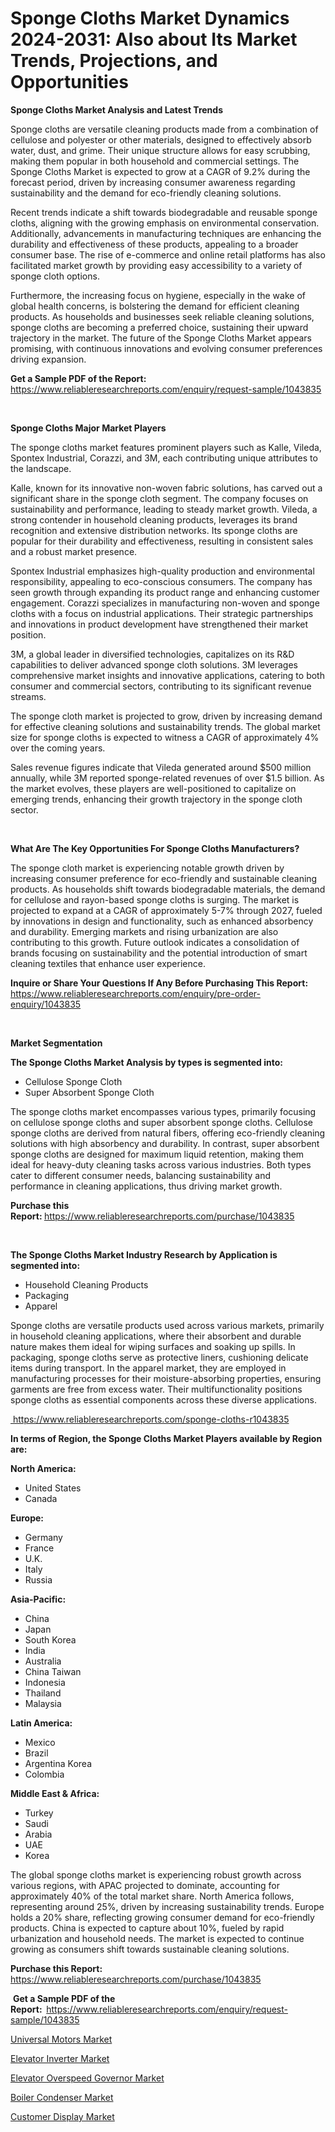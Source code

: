 <p><h1>Sponge Cloths Market Dynamics 2024-2031: Also about Its Market Trends, Projections, and Opportunities</h1></p><p><strong>Sponge Cloths Market Analysis and Latest Trends</strong></p>
<p><p>Sponge cloths are versatile cleaning products made from a combination of cellulose and polyester or other materials, designed to effectively absorb water, dust, and grime. Their unique structure allows for easy scrubbing, making them popular in both household and commercial settings. The Sponge Cloths Market is expected to grow at a CAGR of 9.2% during the forecast period, driven by increasing consumer awareness regarding sustainability and the demand for eco-friendly cleaning solutions.</p><p>Recent trends indicate a shift towards biodegradable and reusable sponge cloths, aligning with the growing emphasis on environmental conservation. Additionally, advancements in manufacturing techniques are enhancing the durability and effectiveness of these products, appealing to a broader consumer base. The rise of e-commerce and online retail platforms has also facilitated market growth by providing easy accessibility to a variety of sponge cloth options.</p><p>Furthermore, the increasing focus on hygiene, especially in the wake of global health concerns, is bolstering the demand for efficient cleaning products. As households and businesses seek reliable cleaning solutions, sponge cloths are becoming a preferred choice, sustaining their upward trajectory in the market. The future of the Sponge Cloths Market appears promising, with continuous innovations and evolving consumer preferences driving expansion.</p></p>
<p><strong>Get a Sample PDF of the Report:&nbsp;</strong> <a href="https://www.reliableresearchreports.com/enquiry/request-sample/1043835?utm_campaign=1738&utm_medium=2&utm_source=Github&utm_content=ia&utm_term=24102024&utm_id=sponge-cloths">https://www.reliableresearchreports.com/enquiry/request-sample/1043835</a></p>
<p>&nbsp;</p>
<p><strong>Sponge Cloths Major Market Players</strong></p>
<p><p>The sponge cloths market features prominent players such as Kalle, Vileda, Spontex Industrial, Corazzi, and 3M, each contributing unique attributes to the landscape. </p><p>Kalle, known for its innovative non-woven fabric solutions, has carved out a significant share in the sponge cloth segment. The company focuses on sustainability and performance, leading to steady market growth. Vileda, a strong contender in household cleaning products, leverages its brand recognition and extensive distribution networks. Its sponge cloths are popular for their durability and effectiveness, resulting in consistent sales and a robust market presence.</p><p>Spontex Industrial emphasizes high-quality production and environmental responsibility, appealing to eco-conscious consumers. The company has seen growth through expanding its product range and enhancing customer engagement. Corazzi specializes in manufacturing non-woven and sponge cloths with a focus on industrial applications. Their strategic partnerships and innovations in product development have strengthened their market position.</p><p>3M, a global leader in diversified technologies, capitalizes on its R&D capabilities to deliver advanced sponge cloth solutions. 3M leverages comprehensive market insights and innovative applications, catering to both consumer and commercial sectors, contributing to its significant revenue streams.</p><p>The sponge cloth market is projected to grow, driven by increasing demand for effective cleaning solutions and sustainability trends. The global market size for sponge cloths is expected to witness a CAGR of approximately 4% over the coming years.</p><p>Sales revenue figures indicate that Vileda generated around $500 million annually, while 3M reported sponge-related revenues of over $1.5 billion. As the market evolves, these players are well-positioned to capitalize on emerging trends, enhancing their growth trajectory in the sponge cloth sector.</p></p>
<p>&nbsp;</p>
<p><strong>What Are The Key Opportunities For Sponge Cloths Manufacturers?</strong></p>
<p><p>The sponge cloth market is experiencing notable growth driven by increasing consumer preference for eco-friendly and sustainable cleaning products. As households shift towards biodegradable materials, the demand for cellulose and rayon-based sponge cloths is surging. The market is projected to expand at a CAGR of approximately 5-7% through 2027, fueled by innovations in design and functionality, such as enhanced absorbency and durability. Emerging markets and rising urbanization are also contributing to this growth. Future outlook indicates a consolidation of brands focusing on sustainability and the potential introduction of smart cleaning textiles that enhance user experience.</p></p>
<p><strong>Inquire or Share Your Questions If Any Before Purchasing This Report:</strong> <a href="https://www.reliableresearchreports.com/enquiry/pre-order-enquiry/1043835?utm_campaign=1738&utm_medium=2&utm_source=Github&utm_content=ia&utm_term=24102024&utm_id=sponge-cloths">https://www.reliableresearchreports.com/enquiry/pre-order-enquiry/1043835</a></p>
<p>&nbsp;</p>
<p><strong>Market Segmentation</strong></p>
<p><strong>The Sponge Cloths Market Analysis by types is segmented into:</strong></p>
<p><ul><li>Cellulose Sponge Cloth</li><li>Super Absorbent Sponge Cloth</li></ul></p>
<p><p>The sponge cloths market encompasses various types, primarily focusing on cellulose sponge cloths and super absorbent sponge cloths. Cellulose sponge cloths are derived from natural fibers, offering eco-friendly cleaning solutions with high absorbency and durability. In contrast, super absorbent sponge cloths are designed for maximum liquid retention, making them ideal for heavy-duty cleaning tasks across various industries. Both types cater to different consumer needs, balancing sustainability and performance in cleaning applications, thus driving market growth.</p></p>
<p><strong>Purchase this Report:&nbsp;</strong><a href="https://www.reliableresearchreports.com/purchase/1043835?utm_campaign=1738&utm_medium=2&utm_source=Github&utm_content=ia&utm_term=24102024&utm_id=sponge-cloths">https://www.reliableresearchreports.com/purchase/1043835</a></p>
<p>&nbsp;</p>
<p><strong>The Sponge Cloths Market Industry Research by Application is segmented into:</strong></p>
<p><ul><li>Household Cleaning Products</li><li>Packaging</li><li>Apparel</li></ul></p>
<p><p>Sponge cloths are versatile products used across various markets, primarily in household cleaning applications, where their absorbent and durable nature makes them ideal for wiping surfaces and soaking up spills. In packaging, sponge cloths serve as protective liners, cushioning delicate items during transport. In the apparel market, they are employed in manufacturing processes for their moisture-absorbing properties, ensuring garments are free from excess water. Their multifunctionality positions sponge cloths as essential components across these diverse applications.</p></p>
<p><a href="https://www.reliableresearchreports.com/sponge-cloths-r1043835?utm_campaign=1738&utm_medium=2&utm_source=Github&utm_content=ia&utm_term=24102024&utm_id=sponge-cloths">&nbsp;https://www.reliableresearchreports.com/sponge-cloths-r1043835</a></p>
<p><strong>In terms of Region, the Sponge Cloths Market Players available by Region are:</strong></p>
<p>
    <p> <strong> North America: </strong>
        <ul>
            <li>United States</li>
            <li>Canada</li>
        </ul>
        </p> 
    <p> <strong> Europe: </strong>
        <ul>
            <li>Germany</li>
            <li>France</li>
            <li>U.K.</li>
            <li>Italy</li>
            <li>Russia</li>
        </ul>
        </p> 
    <p> <strong> Asia-Pacific: </strong>
        <ul>
            <li>China</li>
            <li>Japan</li>
            <li>South Korea</li>
            <li>India</li>
            <li>Australia</li>
            <li>China Taiwan</li>
            <li>Indonesia</li>
            <li>Thailand</li>
            <li>Malaysia</li>
        </ul>
        </p> 
    <p> <strong> Latin America: </strong>
        <ul>
            <li>Mexico</li>
            <li>Brazil</li>
            <li>Argentina Korea</li>
            <li>Colombia</li>
        </ul>
        </p> 
    <p> <strong> Middle East & Africa: </strong>
        <ul>
            <li>Turkey</li>
            <li>Saudi</li>
            <li>Arabia</li>
            <li>UAE</li>
            <li>Korea</li>
        </ul>
    </p>
    </p>
<p><p>The global sponge cloths market is experiencing robust growth across various regions, with APAC projected to dominate, accounting for approximately 40% of the total market share. North America follows, representing around 25%, driven by increasing sustainability trends. Europe holds a 20% share, reflecting growing consumer demand for eco-friendly products. China is expected to capture about 10%, fueled by rapid urbanization and household needs. The market is expected to continue growing as consumers shift towards sustainable cleaning solutions.</p></p>
<p><strong>Purchase this Report: </strong><a href="https://www.reliableresearchreports.com/purchase/1043835?utm_campaign=1738&utm_medium=2&utm_source=Github&utm_content=ia&utm_term=24102024&utm_id=sponge-cloths">https://www.reliableresearchreports.com/purchase/1043835</a></p>
<p>&nbsp;<strong>Get a Sample PDF of the Report:&nbsp;&nbsp;</strong><a href="https://www.reliableresearchreports.com/enquiry/request-sample/1043835?utm_campaign=1738&utm_medium=2&utm_source=Github&utm_content=ia&utm_term=24102024&utm_id=sponge-cloths">https://www.reliableresearchreports.com/enquiry/request-sample/1043835</a></p>
<p><strong></strong></p>
<p><p><a href="https://www.linkedin.com/pulse/emerging-technologies-reshaping-universal-motors-market-impact-xbute?utm_campaign=1738&utm_medium=2&utm_source=Github&utm_content=ia&utm_term=24102024&utm_id=sponge-cloths">Universal Motors Market</a></p><p><a href="https://www.linkedin.com/pulse/global-elevator-inverter-7-cagr-forecast-2024-2031-9dape?utm_campaign=1738&utm_medium=2&utm_source=Github&utm_content=ia&utm_term=24102024&utm_id=sponge-cloths">Elevator Inverter Market</a></p><p><a href="https://www.linkedin.com/pulse/global-elevator-overspeed-governor-market-landscape-future-trends-l2hge?utm_campaign=1738&utm_medium=2&utm_source=Github&utm_content=ia&utm_term=24102024&utm_id=sponge-cloths">Elevator Overspeed Governor Market</a></p><p><a href="https://www.linkedin.com/pulse/boiler-condenser-market-size-share-trends-analysis-report-end-use-d8ade?utm_campaign=1738&utm_medium=2&utm_source=Github&utm_content=ia&utm_term=24102024&utm_id=sponge-cloths">Boiler Condenser Market</a></p><p><a href="https://www.linkedin.com/pulse/customer-display-market-emerging-trends-future-prospects-stlhe?utm_campaign=1738&utm_medium=2&utm_source=Github&utm_content=ia&utm_term=24102024&utm_id=sponge-cloths">Customer Display Market</a></p></p>